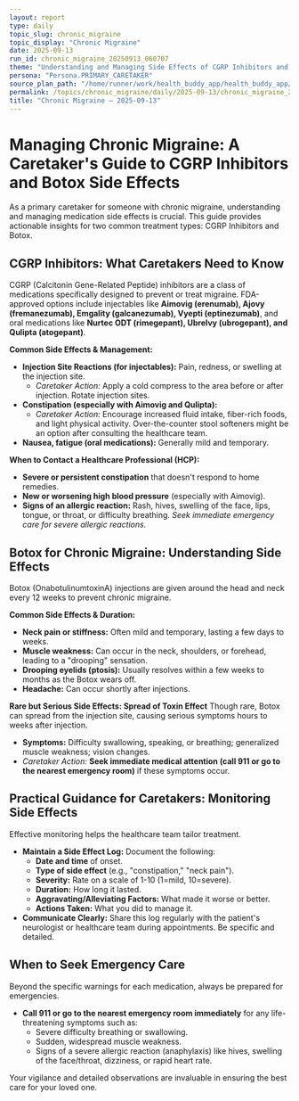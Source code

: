 ```yaml
---
layout: report
type: daily
topic_slug: chronic_migraine
topic_display: "Chronic Migraine"
date: 2025-09-13
run_id: chronic_migraine_20250913_060707
theme: "Understanding and Managing Side Effects of CGRP Inhibitors and Botox"
persona: "Persona.PRIMARY_CARETAKER"
source_plan_path: "/home/runner/work/health_buddy_app/health_buddy_app/.results/chronic_migraine/weekly_plan/2025-09-08/plan.json"
permalink: /topics/chronic_migraine/daily/2025-09-13/chronic_migraine_20250913_060707/
title: "Chronic Migraine — 2025-09-13"
---
```


# Managing Chronic Migraine: A Caretaker's Guide to CGRP Inhibitors and Botox Side Effects

As a primary caretaker for someone with chronic migraine, understanding and managing medication side effects is crucial. This guide provides actionable insights for two common treatment types: CGRP Inhibitors and Botox.

## CGRP Inhibitors: What Caretakers Need to Know

CGRP (Calcitonin Gene-Related Peptide) inhibitors are a class of medications specifically designed to prevent or treat migraine. FDA-approved options include injectables like **Aimovig (erenumab), Ajovy (fremanezumab), Emgality (galcanezumab), Vyepti (eptinezumab)**, and oral medications like **Nurtec ODT (rimegepant), Ubrelvy (ubrogepant), and Qulipta (atogepant)**.

**Common Side Effects & Management:**
*   **Injection Site Reactions (for injectables):** Pain, redness, or swelling at the injection site.
    *   *Caretaker Action:* Apply a cold compress to the area before or after injection. Rotate injection sites.
*   **Constipation (especially with Aimovig and Qulipta):**
    *   *Caretaker Action:* Encourage increased fluid intake, fiber-rich foods, and light physical activity. Over-the-counter stool softeners might be an option after consulting the healthcare team.
*   **Nausea, fatigue (oral medications):** Generally mild and temporary.

**When to Contact a Healthcare Professional (HCP):**
*   **Severe or persistent constipation** that doesn't respond to home remedies.
*   **New or worsening high blood pressure** (especially with Aimovig).
*   **Signs of an allergic reaction:** Rash, hives, swelling of the face, lips, tongue, or throat, or difficulty breathing. *Seek immediate emergency care for severe allergic reactions.*

## Botox for Chronic Migraine: Understanding Side Effects

Botox (OnabotulinumtoxinA) injections are given around the head and neck every 12 weeks to prevent chronic migraine.

**Common Side Effects & Duration:**
*   **Neck pain or stiffness:** Often mild and temporary, lasting a few days to weeks.
*   **Muscle weakness:** Can occur in the neck, shoulders, or forehead, leading to a "drooping" sensation.
*   **Drooping eyelids (ptosis):** Usually resolves within a few weeks to months as the Botox wears off.
*   **Headache:** Can occur shortly after injections.

**Rare but Serious Side Effects: Spread of Toxin Effect**
Though rare, Botox can spread from the injection site, causing serious symptoms hours to weeks after injection.
*   **Symptoms:** Difficulty swallowing, speaking, or breathing; generalized muscle weakness; vision changes.
*   *Caretaker Action:* **Seek immediate medical attention (call 911 or go to the nearest emergency room)** if these symptoms occur.

## Practical Guidance for Caretakers: Monitoring Side Effects

Effective monitoring helps the healthcare team tailor treatment.

*   **Maintain a Side Effect Log:** Document the following:
    *   **Date and time** of onset.
    *   **Type of side effect** (e.g., "constipation," "neck pain").
    *   **Severity:** Rate on a scale of 1-10 (1=mild, 10=severe).
    *   **Duration:** How long it lasted.
    *   **Aggravating/Alleviating Factors:** What made it worse or better.
    *   **Actions Taken:** What you did to manage it.
*   **Communicate Clearly:** Share this log regularly with the patient's neurologist or healthcare team during appointments. Be specific and detailed.

## When to Seek Emergency Care

Beyond the specific warnings for each medication, always be prepared for emergencies.

*   **Call 911 or go to the nearest emergency room immediately** for any life-threatening symptoms such as:
    *   Severe difficulty breathing or swallowing.
    *   Sudden, widespread muscle weakness.
    *   Signs of a severe allergic reaction (anaphylaxis) like hives, swelling of the face/throat, dizziness, or rapid heart rate.

Your vigilance and detailed observations are invaluable in ensuring the best care for your loved one.
